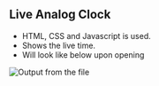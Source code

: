 ## Live Analog Clock

- HTML, CSS and Javascript is used.
- Shows the live time.
- Will look like below upon opening 

![Output from the file](https://i.ibb.co/xSKjS1V/Screenshot-172.png)
